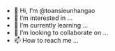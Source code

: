 - 👋 Hi, I’m @toansieunhangao
- 👀 I’m interested in ...
- 🌱 I’m currently learning ...
- 💞️ I’m looking to collaborate on ...
- 📫 How to reach me ...

<!---
toansieunhangao/toansieunhangao is a ✨ special ✨ repository because its `README.md` (this file) appears on your GitHub profile.
You can click the Preview link to take a look at your changes.
--->
